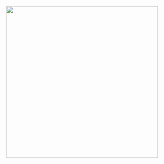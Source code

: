<p align="center">
  <a href="https://getbootstrap.com/" target="_blank"><img src="https://i.imgur.com/UURHBWT.png" width="400"></a>
</p>
